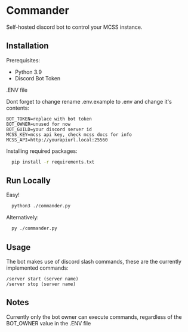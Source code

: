 # Commander

Self-hosted discord bot to control your MCSS instance.

## Installation

Prerequisites:

* Python 3.9
* Discord Bot Token

.ENV file

Dont forget to change rename .env.example to .env and change it's contents:

```env
BOT_TOKEN=replace with bot token
BOT_OWNER=unused for now
BOT_GUILD=your discord server id
MCSS_KEY=mcss api key, check mcss docs for info
MCSS_API=http://yourapiurl.local:25560
```
Installing required packages:
```bash
  pip install -r requirements.txt
```

## Run Locally

Easy!

```bash
  python3 ./commander.py
```
Alternatively:
```bash
  py ./commander.py
```

## Usage
The bot makes use of discord slash commands, these are the currently implemented commands:
```
/server start (server name)
/server stop (server name)
```
## Notes

Currently only the bot owner can execute commands, regardless of the BOT_OWNER value in the .ENV file